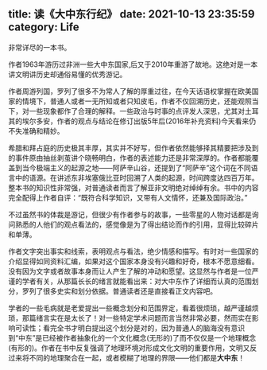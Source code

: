 title: 读《大中东行纪》
date: 2021-10-13 23:35:59
category: Life
---
非常详尽的一本书。

作者1963年游历过非洲一些大中东国家,后又于2010年重游了故地。这绝对是一本讲文明讲历史却通俗易懂的优秀游记。

作者周游列国，罗列了很多不为常人了解的厚重过往，在今天话语权掌握在欧美国家的情境下，普通人或者一无所知或者只知皮毛，作者不仅回溯历史，还能观照当下，对一些现象都作了合理的解释。一些政治与时事的点评发人深思，尤其对土耳其的埃尔多安，作者的观点与结论在修订出版5年后(2016年补充资料)今天看来仍不失准确和精妙。

希腊和拜占庭的历史极其丰厚，其实并不好写，但作者依然能够择其精要把涉及到的事件原由抽丝剥茧讲个晓畅明白，作者的表述能力还是非常深厚的。作者都能覆盖到当今极端主义的起源之地——阿萨辛山谷，还提到了“阿萨辛”这个词在不同语言中的语源。在讲述东非埃塞俄比亚时回溯了人类的起源，时间跨度达四百万年。整本书的知识性非常强，对普通读者而言了解亚非文明绝对绰绰有余。书中的内容完全配得上作者自评：“既符合科学知识，又带有人文情怀，还兼及国际政治。”

不过虽然书的体裁是游记，但很少有作者参与的故事，一些零星的人物对话都是询问熟悉的人他们的观点看法的，感觉像是为了得出结论而作的引用，显得比较碎片和单薄。

作者文字突出事实和线索，表明观点与看法，绝少情感和描写。有时对一些国家的介绍显得如同资料汇编，如果对这个国家本身没有兴趣和好奇，根本不愿意细看。没有因为文字或者故事本身而让人产生了解的冲动和愿望。这显然与作者是一位严谨的学者有关，从那篇长长的绪言就能看出来：对大中东作了详细而认真的范围划分，罗列了很多史实和划分依据。普通读者还是直接看正文内容吧。

学者的一些毛病就是老爱提出一些概念划分和范围界定，看着很烦琐，越严谨越烦琐，那篇绪言实在是太长了！对一些特定学术问题而言当然非常必要，然而实在影响可读性；看完全书才明白提出这个划分是对的，因为普通人的脑海没有意识到“中东”是已经被作者抽象化的一个文化概念(无形的)了而不仅仅是一个地理概念(有形的)。作者在书中反复强调了地理环境对形成文化文明的重要作用，文明又反过来将不同的地理聚合在一起，或者模糊了地理的界限——他们都是**大中东**！
